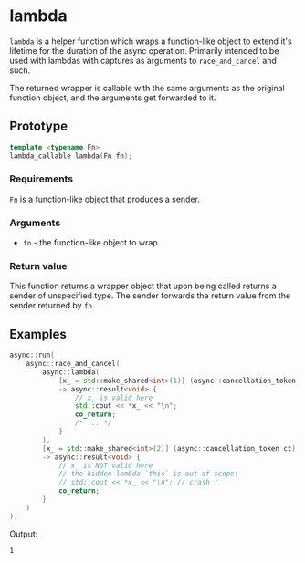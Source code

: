 # lambda

`lambda` is a helper function which wraps a function-like object to
extend it's lifetime for the duration of the async operation. Primarily
intended to be used with lambdas with captures as arguments to
`race_and_cancel` and such.

The returned wrapper is callable with the same arguments as the
original function object, and the arguments get forwarded to it.

## Prototype

```cpp
template <typename Fn>
lambda_callable lambda(Fn fn);
```

### Requirements

`Fn` is a function-like object that produces a sender.

### Arguments

 - `fn` - the function-like object to wrap.

### Return value

This function returns a wrapper object that upon being called returns
a sender of unspecified type. The sender forwards the return value
from the sender returned by `fn`.

## Examples

```cpp
async::run(
	async::race_and_cancel(
		async::lambda(
			[x_ = std::make_shared<int>(1)] (async::cancellation_token ct)
			-> async::result<void> {
				// x_ is valid here
				std::cout << *x_ << "\n";
				co_return;
				/* ... */
			}
		),
		[x_ = std::make_shared<int>(2)] (async::cancellation_token ct)
		-> async::result<void> {
			// x_ is NOT valid here
			// the hidden lambda `this` is out of scope!
			// std::cout << *x_ << "\n"; // crash !
			co_return;
		}
	)
);
```

Output:
```
1
```
